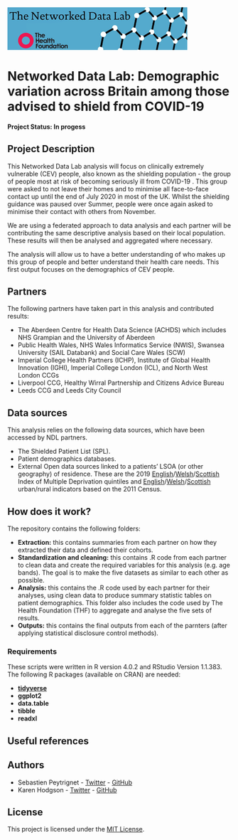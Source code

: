 <img src="ndlbanner.png" width="405" height="96">

# Networked Data Lab: Demographic variation across Britain among those advised to shield from COVID-19

#### Project Status: In progess

## Project Description

This Networked Data Lab analysis will focus on clinically extremely vulnerable (CEV) people, also known as the shielding population - the group of people most at risk of becoming seriously ill from COVID-19 . This group were asked to not leave their homes and to minimise all face-to-face contact up until the end of July 2020 in most of the UK. Whilst the shielding guidance was paused over Summer, people were once again asked to minimise their contact with others from November.

We are using a federated approach to data analysis and each partner will be contributing the same descriptive analysis based on their local population. These results will then be analysed and aggregated where necessary.

The analysis will allow us to have a better understanding of who makes up this group of people and better understand their health care needs. This first output focuses on the demographics of CEV people.

## Partners

The following partners have taken part in this analysis and contributed results:

- The Aberdeen Centre for Health Data Science (ACHDS) which includes NHS Grampian and the University of Aberdeen
- Public Health Wales, NHS Wales Informatics Service (NWIS), Swansea University (SAIL Databank) and Social Care Wales (SCW)
- Imperial College Health Partners (ICHP), Institute of Global Health Innovation (IGHI), Imperial College London (ICL), and North West London CCGs
- Liverpool CCG, Healthy Wirral Partnership and Citizens Advice Bureau
- Leeds CCG and Leeds City Council    

## Data sources

This analysis relies on the following data sources, which have been accessed by NDL partners.

- The Shielded Patient List (SPL).
- Patient demographics databases.
- External Open data sources linked to a patients’ LSOA (or other geography) of residence. These are the 2019 [English](https://data-communities.opendata.arcgis.com/datasets/d4b79be994ac4820ad44e10ded313df3_0
)/[Welsh](https://gov.wales/sites/default/files/statistics-and-research/2019-11/welsh-index-multiple-deprivation-2019-index-and-domain-ranks-by-small-area.ods
)/[Scottish](https://www.gov.scot/binaries/content/documents/govscot/publications/statistics/2020/01/scottish-index-of-multiple-deprivation-2020-data-zone-look-up-file/documents/scottish-index-of-multiple-deprivation-data-zone-look-up/scottish-index-of-multiple-deprivation-data-zone-look-up/govscot%3Adocument/SIMD%2B2020v2%2B-%2Bdatazone%2Blookup.xlsx) Index of Multiple Deprivation quintiles and [English](https://data.gov.uk/dataset/b1165cea-2655-4cf7-bf22-dfbd3cdeb242/rural-urban-classification-2011-of-lower-layer-super-output-areas-in-england-and-wales)/[Welsh](https://data.gov.uk/dataset/b1165cea-2655-4cf7-bf22-dfbd3cdeb242/rural-urban-classification-2011-of-lower-layer-super-output-areas-in-england-and-wales)/[Scottish](https://www.opendata.nhs.scot/fa_IR/dataset/urban-rural-classification) urban/rural indicators based on the 2011 Census.

## How does it work?

The repository contains the following folders:

- **Extraction:** this contains summaries from each partner on how they extracted their data and defined their cohorts.
- **Standardization and cleaning:** this contains .R code from each partner to clean data and create the required variables for this analysis (e.g. age bands). The goal is to make the five datasets as similar to each other as possible.
- **Analysis:** this contains the .R code used by each partner for their analyses, using clean data to produce summary statistic tables on patient demographics. This folder also includes the code used by The Health Foundation (THF) to aggregate and analyse the five sets of results.
- **Outputs:** this contains the final outputs from each of the parnters (after applying statistical disclosure control methods).

### Requirements

These scripts were written in R version 4.0.2 and RStudio Version 1.1.383. 
The following R packages (available on CRAN) are needed: 
* [**tidyverse**](https://www.tidyverse.org/)
* **ggplot2**
* **data.table**
* **tibble**
* **readxl**

## Useful references


## Authors

* Sebastien Peytrignet - [Twitter](https://twitter.com/SebastienPeytr2) - [GitHub](https://github.com/speytrignet-thf)
* Karen Hodgson - [Twitter](https://twitter.com/KarenHodgePodge) - [GitHub](https://github.com/KarenHodgson)

## License

This project is licensed under the [MIT License](https://github.com/HFAnalyticsLab/NDL_Output1_Demographics/blob/main/LICENSE).
